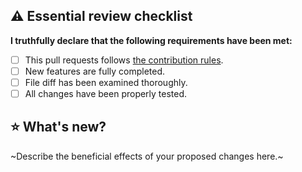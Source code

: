 ## ⚠️ Essential review checklist
**I truthfully declare that the following requirements have been met:**
- [ ] This pull requests follows [the contribution rules](https://github.com/IGPenguin/hmm/blob/live/.github/CONTRIBUTING.md "the contribution rules").
- [ ] New features are fully completed.
- [ ] File diff has been examined thoroughly.
- [ ] All changes have been properly tested.

## ⭐️ What's new?
~Describe the beneficial effects of your proposed changes here.~
